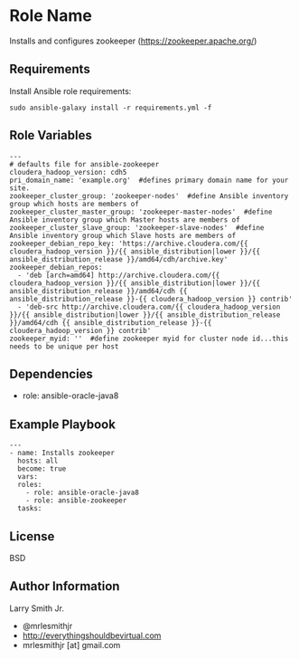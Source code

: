 Role Name
=========

Installs and configures zookeeper (https://zookeeper.apache.org/)

Requirements
------------

Install Ansible role requirements:  
````
sudo ansible-galaxy install -r requirements.yml -f
````

Role Variables
--------------

````
---
# defaults file for ansible-zookeeper
cloudera_hadoop_version: cdh5
pri_domain_name: 'example.org'  #defines primary domain name for your site.
zookeeper_cluster_group: 'zookeeper-nodes'  #define Ansible inventory group which hosts are members of
zookeeper_cluster_master_group: 'zookeeper-master-nodes'  #define Ansible inventory group which Master hosts are members of
zookeeper_cluster_slave_group: 'zookeeper-slave-nodes'  #define Ansible inventory group which Slave hosts are members of
zookeeper_debian_repo_key: 'https://archive.cloudera.com/{{ cloudera_hadoop_version }}/{{ ansible_distribution|lower }}/{{ ansible_distribution_release }}/amd64/cdh/archive.key'
zookeeper_debian_repos:
  - 'deb [arch=amd64] http://archive.cloudera.com/{{ cloudera_hadoop_version }}/{{ ansible_distribution|lower }}/{{ ansible_distribution_release }}/amd64/cdh {{ ansible_distribution_release }}-{{ cloudera_hadoop_version }} contrib'
  - 'deb-src http://archive.cloudera.com/{{ cloudera_hadoop_version }}/{{ ansible_distribution|lower }}/{{ ansible_distribution_release }}/amd64/cdh {{ ansible_distribution_release }}-{{ cloudera_hadoop_version }} contrib'
zookeeper_myid: ''  #define zookeeper myid for cluster node id...this needs to be unique per host
````
Dependencies
------------

- role: ansible-oracle-java8

Example Playbook
----------------

````
---
- name: Installs zookeeper
  hosts: all
  become: true
  vars:
  roles:
    - role: ansible-oracle-java8
    - role: ansible-zookeeper
  tasks:
````

License
-------

BSD

Author Information
------------------

Larry Smith Jr.
- @mrlesmithjr
- http://everythingshouldbevirtual.com
- mrlesmithjr [at] gmail.com
